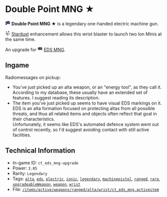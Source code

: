 # Double Point MNG ★

<img src="https://raw.githubusercontent.com/Ceterai/Enternia/main/items/active/weapons/ranged/alta/wrist/ct_eds_mng_2.png" alt="Double Point MNG ★ icon" loading="lazy" height=16px width="auto" /> **Double Point MNG ★** is a legendary one-handed electric machine gun.

<img src="https://raw.githubusercontent.com/Ceterai/Enternia/main/items/generic/crafting/ct_stardust.png" alt="Stardust icon" loading="lazy" height=16px width="auto" /> [Stardust](https://ceterai.github.io/MyEnternia/Wiki/Stardust) enhancement allows this wrist blaster to launch two Ion Minis at the same time.

An upgrade for <img src="https://raw.githubusercontent.com/Ceterai/Enternia/main/items/active/weapons/ranged/alta/wrist/ct_eds_mng.png" alt="EDS MNG icon" loading="lazy" height=16px width="auto" /> [EDS MNG](https://ceterai.github.io/MyEnternia/Wiki/EDSMNG).

## Ingame

Radiomessages on pickup:

- You've just picked up an alta weapon, or an "energy tool", as they call it. According to my database, these usually have an extended set of features. I suggest reading its description.
- The item you've just picked up seems to have visual EDS markings on it. EDS is an alta formation focused on protecting altas from all possible threats, and thus all related items and objects often reflect that goal in their characteristics.  
Unfortunately, it seems like EDS's automated defence system went out of control recently, so I'd suggest avoiding contact with still active facilities.

## Technical Information

- In-game ID: `ct_eds_mng-upgrade`
- Power: `3.85`
- Rarity: `Legendary`
- Tags: [`alta`](https://ceterai.github.io/MyEnternia/Wiki/Tags/Alta), [`eds`](https://ceterai.github.io/MyEnternia/Wiki/Tags/Eds), [`electric`](https://ceterai.github.io/MyEnternia/Wiki/Tags/Electric), [`ionic`](https://ceterai.github.io/MyEnternia/Wiki/Tags/Ionic), [`legendary`](https://ceterai.github.io/MyEnternia/Wiki/Tags/Legendary), [`machinepistol`](https://ceterai.github.io/MyEnternia/Wiki/Tags/Machinepistol), [`ranged`](https://ceterai.github.io/MyEnternia/Wiki/Tags/Ranged), [`rare`](https://ceterai.github.io/MyEnternia/Wiki/Tags/Rare), [`upgradeableWeapon`](https://ceterai.github.io/MyEnternia/Wiki/Tags/UpgradeableWeapon), [`weapon`](https://ceterai.github.io/MyEnternia/Wiki/Tags/Weapon), [`wrist`](https://ceterai.github.io/MyEnternia/Wiki/Tags/Wrist)
- File: [`/items/active/weapons/ranged/alta/wrist/ct_eds_mng.activeitem`](https://github.com/Ceterai/Enternia/blob/main/items/active/weapons/ranged/alta/wrist/ct_eds_mng.activeitem)
